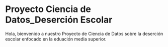 # Proyecto Ciencia de Datos_Deserción Escolar
Hola, bienvenido a nuestro Proyecto de Ciencia de Datos sobre la deserción escolar enfocado en la eduación media superior.
